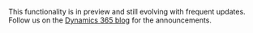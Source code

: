 This functionality is in preview and still evolving with frequent updates. Follow us on the [Dynamics 365 blog](https://go.microsoft.com/fwlink/?linkid=834891) for the announcements.
